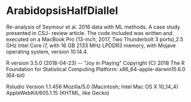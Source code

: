 # ArabidopsisHalfDiallel
Re-analysis of Seymour et al. 2016 data with ML methods. A case study presented in CSJ- review article.
The code included was written and executed on a MacBook Pro (13-inch, 2017, Two Thunderbolt 3 ports),2.5 GHz Intel Core i7, with 16 GB 2133 MHz LPDDR3 memory, with Mojave operating system, version 10.14.4.

R version 3.5.0 (2018-04-23) -- "Joy in Playing"
Copyright (C) 2018 The R Foundation for Statistical Computing
Platform: x86_64-apple-darwin15.6.0 (64-bit)

Rstudio Version 1.1.456 Mozilla/5.0 (Macintosh; Intel Mac OS X 10_14_4) AppleWebKit/605.1.15 (KHTML, like Gecko)



